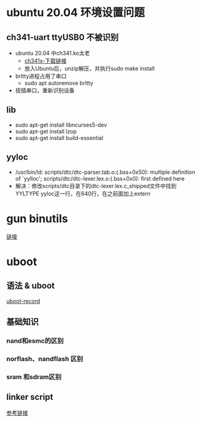 # ubuntu 20.04 环境设置问题

## ch341-uart ttyUSB0 不被识别
- ubuntu 20.04 中ch341.ko太老
  - [ch341x-下载链接](https://www.wch.cn/download/CH341SER_LINUX_ZIP.html)
  - 放入Ubuntu后，unzip解压，并执行sudo make install 
- brltty进程占用了串口
  - sudo apt autoremove brltty
- 拔插串口，重新识别设备

## lib
  - sudo apt-get install libncurses5-dev
  - sudo apt-get install lzop
  - sudo apt-get install build-essential

## yyloc

  - /usr/bin/ld: scripts/dtc/dtc-parser.tab.o:(.bss+0x50): multiple definition of `yylloc'; scripts/dtc/dtc-lexer.lex.o:(.bss+0x0): first defined here
  - 解决：修改scripts/dtc目录下的dtc-lexer.lex.c_shipped文件中找到YYLTYPE yyloc这一行，在640行，在之前面加上extern

# gun binutils
[链接](https://sourceware.org/binutils/)

# uboot

## 语法 & uboot
  [uboot-record](https://elinux.org/Boot_Loaders#U-Boot)

## 基础知识

  ### nand和esmc的区别

  ### norflash、nandflash 区别

  ### sram 和sdram区别

## linker script 

[参考链接](http://sourceware.org/binutils/docs/ld/Scripts.html#Scripts)